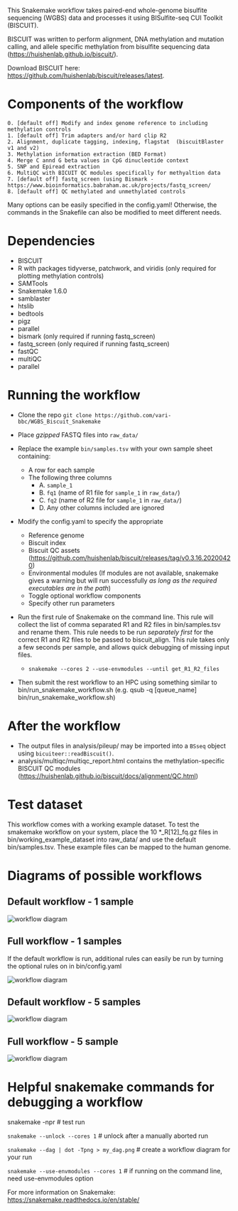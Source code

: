 This Snakemake workflow takes paired-end whole-genome bisulfite sequencing (WGBS) data and processes it using BISulfite-seq CUI Toolkit (BISCUIT).

BISCUIT was written to perform alignment, DNA methylation and mutation calling, and allele specific methylation from bisulfite sequencing data (https://huishenlab.github.io/biscuit/).

Download BISCUIT here: https://github.com/huishenlab/biscuit/releases/latest.

# Components of the workflow
	0. [default off] Modify and index genome reference to including methylation controls
	1. [default off] Trim adapters and/or hard clip R2
	2. Alignment, duplicate tagging, indexing, flagstat  (biscuitBlaster v1 and v2)
	3. Methylation information extraction (BED Format)
	4. Merge C annd G beta values in CpG dinucleotide context
	5. SNP and Epiread extraction
	6. MultiQC with BICUIT QC modules specifically for methyaltion data
	7. [default off] fastq_screen (using Bismark - https://www.bioinformatics.babraham.ac.uk/projects/fastq_screen/
	8. [default off] QC methylated and unmethylated controls

Many options can be easily specified in the config.yaml! Otherwise, the commands in the Snakefile can also be modified to meet different needs.

# Dependencies

 + BISCUIT
 + R with packages tidyverse, patchwork, and viridis (only required for plotting methylation controls)
 + SAMTools 
 + Snakemake 1.6.0 
 + samblaster
 + htslib
 + bedtools
 + pigz
 + parallel
 + bismark (only required if running fastq_screen)
 + fastq_screen (only required if running fastq_screen)
 + fastQC
 + multiQC
 + parallel


# Running the workflow

+ Clone the repo `git clone https://github.com/vari-bbc/WGBS_Biscuit_Snakemake`


+ Place *gzipped* FASTQ files into `raw_data/`


+ Replace the example `bin/samples.tsv` with your own sample sheet containing:
	+ A row for each sample
	+ The following three columns
		+ A. `sample_1`
		+ B. `fq1` (name of R1 file for `sample_1` in `raw_data/`)
		+ C. `fq2` (name of R2 file for `sample_1` in `raw_data/`)
		+ D. Any other columns included are ignored
		
		
+ Modify the config.yaml to specify the appropriate 
	+ Reference genome
	+ Biscuit index
	+ Biscuit QC assets (https://github.com/huishenlab/biscuit/releases/tag/v0.3.16.20200420)
	+ Environmental modules (If modules are not available, snakemake gives a warning but will run successfully *as long as the required executables are in the path*)
	+ Toggle optional workflow components
	+ Specify other run parameters


+ Run the first rule of Snakemake on the command line. This rule will collect the list of comma separated R1 and R2 files in bin/samples.tsv and rename them. This rule needs to be run *separately first* for the correct R1 and R2 files to be passed to biscuit_align. This rule takes only a few seconds per sample, and allows quick debugging of missing input files.
	+ `snakemake --cores 2 --use-envmodules --until get_R1_R2_files`
+ Then submit the rest workflow to an HPC using something similar to bin/run_snakemake_workflow.sh (e.g. qsub -q [queue_name] bin/run_snakemake_workflow.sh)

# After the workflow

+ The output files in analysis/pileup/ may be imported into a `BSseq` object using `bicuiteer::readBiscuit()`.
+ analysis/multiqc/multiqc_report.html contains the methylation-specific BISCUIT QC modules (https://huishenlab.github.io/biscuit/docs/alignment/QC.html)

# Test dataset

This workflow comes with a working example dataset. To test the smakemake workflow on your system, place the 10 *_R[12]_fq.gz files in bin/working_example_dataset into raw_data/ and use the default bin/samples.tsv. These example files can be mapped to the human genome.

# Diagrams of possible workflows

## Default workflow - 1 sample
![workflow diagram](bin/DAGs/one_sample_DAG_default_workflow.png)

## Full workflow - 1 samples

If the default workflow is run, additional rules can easily be run by turning the optional rules on in bin/config.yaml

![workflow diagram](bin/DAGs/one_sample_DAG_full_workflow.png)

## Default workflow - 5 samples
![workflow diagram](bin/DAGs/five_sample_DAG_default_workflow.png)

## Full workflow - 5 sample
![workflow diagram](bin/DAGs/five_sample_DAG_full_workflow.png)

# Helpful snakemake commands for debugging a workflow

snakemake -npr # test run

`snakemake --unlock --cores 1` # unlock after a manually aborted run

`snakemake --dag | dot -Tpng > my_dag.png` # create a workflow diagram for your run

`snakemake --use-envmodules --cores 1` # if running on the command line, need use-envmodules option

For more information on Snakemake: https://snakemake.readthedocs.io/en/stable/

